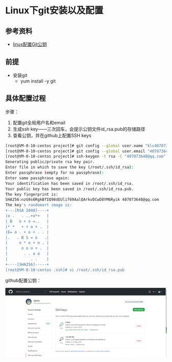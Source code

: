 # Linux下git安装以及配置

## 参考资料

* [linux配置Git公钥](https://blog.csdn.net/chujing2309/article/details/100758680)

## 前提

* 安装git
    * yum install -y git

## 具体配置过程

步骤：

1. 配置git全局用户名和email
2. 生成ssh key——三次回车，会提示公钥文件id_rsa.pub的存储路径
3. 查看公钥，并在github上配置SSH keys

```bash
[root@VM-0-10-centos project]# git config --global user.name "klc407073648"
[root@VM-0-10-centos project]# git config --global user.email "407073648@qq.com"
[root@VM-0-10-centos project]# ssh-keygen -t rsa -C "407073648@qq.com"
Generating public/private rsa key pair.
Enter file in which to save the key (/root/.ssh/id_rsa):
Enter passphrase (empty for no passphrase):
Enter same passphrase again:
Your identification has been saved in /root/.ssh/id_rsa.
Your public key has been saved in /root/.ssh/id_rsa.pub.
The key fingerprint is:
SHA256:nzG9s6RgkBfIQ98dEUlif69AalQArkvDCwD8YM6Ryik 407073648@qq.com
The key's randomart image is:
+---[RSA 2048]----+
|o .   . ..+o*+   |
| B   o + o =..   |
|* *   + + o + .  |
|E= o . + o + . . |
|.   . B S = o   .|
|     o * o + o . |
|      o o o + .  |
|       . . o o   |
|          . .    |
+----[SHA256]-----+
[root@VM-0-10-centos .ssh]# vi /root/.ssh/id_rsa.pub

```

github配置公钥：

![1](../images/Git/公钥配置.png)
